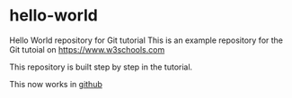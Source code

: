 # hello-world

Hello World repository for Git tutorial
This is an example repository for the Git tutoial on https://www.w3schools.com

This repository is built step by step in the tutorial.

This now works in [github](https://github.com)
